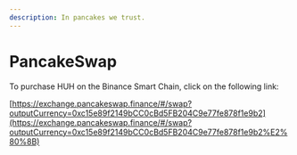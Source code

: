```yaml
---
description: In pancakes we trust.
---
```


# PancakeSwap

To purchase HUH on the Binance Smart Chain, click on the following link:

[https://exchange.pancakeswap.finance/#/swap?outputCurrency=0xc15e89f2149bCC0cBd5FB204C9e77fe878f1e9b2​](https://exchange.pancakeswap.finance/#/swap?outputCurrency=0xc15e89f2149bCC0cBd5FB204C9e77fe878f1e9b2%E2%80%8B)
